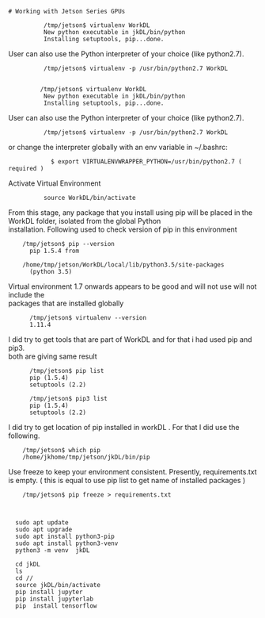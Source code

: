     
    
    # Working with Jetson Series GPUs
    
              /tmp/jetson$ virtualenv WorkDL
              New python executable in jkDL/bin/python
              Installing setuptools, pip...done.

User can also use the Python interpreter of your choice (like python2.7).

              /tmp/jetson$ virtualenv -p /usr/bin/python2.7 WorkDL  


             /tmp/jetson$ virtualenv WorkDL
              New python executable in jkDL/bin/python
              Installing setuptools, pip...done.

User can also use the Python interpreter of your  choice (like python2.7).

              /tmp/jetson$ virtualenv -p /usr/bin/python2.7 WorkDL

or change the interpreter globally with  an env variable in ~/.bashrc:
                
                $ export VIRTUALENVWRAPPER_PYTHON=/usr/bin/python2.7 ( required )

Activate Virtual Environment

              source WorkDL/bin/activate

From this stage, any package that you install using pip will be 
placed in  the WorkDL folder, isolated from the global Python  
installation. Following used to check version of pip 
in this environment 

        /tmp/jetson$ pip --version
          pip 1.5.4 from 

        /home/tmp/jetson/WorkDL/local/lib/python3.5/site-packages 
          (python 3.5) 

Virtual environment  1.7 onwards appears to be  good  and will not use will not include the  
packages that are installed globally

          /tmp/jetson$ virtualenv --version
          1.11.4

I did try to get tools that are part of WorkDL  and for that i had used pip and pip3.  
both are giving  same result

          /tmp/jetson$ pip list
          pip (1.5.4)
          setuptools (2.2)

          /tmp/jetson$ pip3 list
          pip (1.5.4)
          setuptools (2.2)

I did try to get location of pip installed in workDL .
For that  I did use the following.

        /tmp/jetson$ which pip
        /home/jkhome/tmp/jetson/jkDL/bin/pip

Use freeze to keep your environment consistent.  Presently,  requirements.txt is empty. 
( this is equal to use pip list to get name of installed packages )

        /tmp/jetson$ pip freeze > requirements.txt



      sudo apt update
      sudo apt upgrade
      sudo apt install python3-pip
      sudo apt install python3-venv
      python3 -m venv  jkDL
      
      cd jkDL
      ls
      cd //
      source jkDL/bin/activate
      pip install jupyter
      pip install jupyterlab
      pip  install tensorflow
